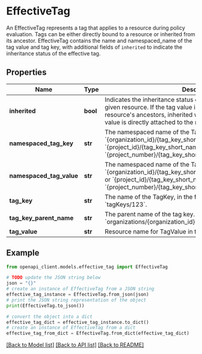 # EffectiveTag

An EffectiveTag represents a tag that applies to a resource during policy evaluation. Tags can be either directly bound to a resource or inherited from its ancestor. EffectiveTag contains the name and namespaced_name of the tag value and tag key, with additional fields of `inherited` to indicate the inheritance status of the effective tag.

## Properties

Name | Type | Description | Notes
------------ | ------------- | ------------- | -------------
**inherited** | **bool** | Indicates the inheritance status of a tag value attached to the given resource. If the tag value is inherited from one of the resource&#39;s ancestors, inherited will be true. If false, then the tag value is directly attached to the resource, inherited will be false. | [optional] 
**namespaced_tag_key** | **str** | The namespaced name of the TagKey. Can be in the form &#x60;{organization_id}/{tag_key_short_name}&#x60; or &#x60;{project_id}/{tag_key_short_name}&#x60; or &#x60;{project_number}/{tag_key_short_name}&#x60;. | [optional] 
**namespaced_tag_value** | **str** | The namespaced name of the TagValue. Can be in the form &#x60;{organization_id}/{tag_key_short_name}/{tag_value_short_name}&#x60; or &#x60;{project_id}/{tag_key_short_name}/{tag_value_short_name}&#x60; or &#x60;{project_number}/{tag_key_short_name}/{tag_value_short_name}&#x60;. | [optional] 
**tag_key** | **str** | The name of the TagKey, in the format &#x60;tagKeys/{id}&#x60;, such as &#x60;tagKeys/123&#x60;. | [optional] 
**tag_key_parent_name** | **str** | The parent name of the tag key. Must be in the format &#x60;organizations/{organization_id}&#x60; or &#x60;projects/{project_number}&#x60; | [optional] 
**tag_value** | **str** | Resource name for TagValue in the format &#x60;tagValues/456&#x60;. | [optional] 

## Example

```python
from openapi_client.models.effective_tag import EffectiveTag

# TODO update the JSON string below
json = "{}"
# create an instance of EffectiveTag from a JSON string
effective_tag_instance = EffectiveTag.from_json(json)
# print the JSON string representation of the object
print(EffectiveTag.to_json())

# convert the object into a dict
effective_tag_dict = effective_tag_instance.to_dict()
# create an instance of EffectiveTag from a dict
effective_tag_from_dict = EffectiveTag.from_dict(effective_tag_dict)
```
[[Back to Model list]](../README.md#documentation-for-models) [[Back to API list]](../README.md#documentation-for-api-endpoints) [[Back to README]](../README.md)


